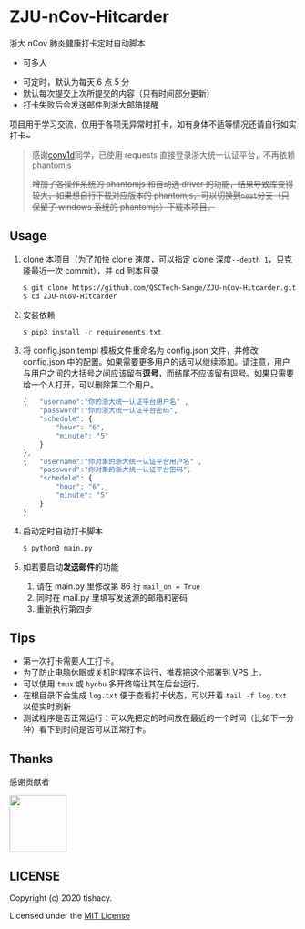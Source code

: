 # ZJU-nCov-Hitcarder

浙大 nCov 肺炎健康打卡定时自动脚本

+ 可多人

 - 可定时，默认为每天 6 点 5 分
 - 默认每次提交上次所提交的内容（只有时间部分更新）
 - 打卡失败后会发送邮件到浙大邮箱提醒

 项目用于学习交流，仅用于各项无异常时打卡，如有身体不适等情况还请自行如实打卡~

> 感谢[conv1d](https://github.com/conv1d)同学，已使用 requests 直接登录浙大统一认证平台，不再依赖 phantomjs
>
> ~~增加了各操作系统的 phantomjs 和自动选 driver 的功能，结果导致库变得较大，如果想自行下载对应版本的 phantomjs，可以切换到`neat`分支（只保留了 windows 系统的 phantomjs）下载本项目。~~

## Usage

1. clone 本项目（为了加快 clone 速度，可以指定 clone 深度`--depth 1`，只克隆最近一次 commit），并 cd 到本目录
    ```bash
    $ git clone https://github.com/QSCTech-Sange/ZJU-nCov-Hitcarder.git --depth 1
    $ cd ZJU-nCov-Hitcarder
    ```
    
2. 安装依赖

    ```bash
    $ pip3 install -r requirements.txt
    ```

3. 将 config.json.templ 模板文件重命名为 config.json 文件，并修改 config.json 中的配置。如果需要更多用户的话可以继续添加。请注意，用户与用户之间的大括号之间应该留有**逗号**，而结尾不应该留有逗号。如果只需要给一个人打开，可以删除第二个用户。
  
    ```javascript
    {   "username":"你的浙大统一认证平台用户名" , 
        "password":"你的浙大统一认证平台密码",
        "schedule": {
            "hour": "6",
            "minute": "5"
        } 
    },
    {   "username":"你对象的浙大统一认证平台用户名" , 
        "password":"你对象的浙大统一认证平台密码",
        "schedule": {
            "hour": "6",
            "minute": "5"
        } 
    }
    ```

4. 启动定时自动打卡脚本

   ```bash
   $ python3 main.py
   ```

5. 如若要启动**发送邮件**的功能
   1. 请在 main.py 里修改第 86 行 `mail_on = True`
   2. 同时在 mail.py 里填写发送源的邮箱和密码
   3. 重新执行第四步
## Tips

- 第一次打卡需要人工打卡。
- 为了防止电脑休眠或关机时程序不运行，推荐把这个部署到 VPS 上。
- 可以使用 `tmux` 或 `byobu` 多开终端让其在后台运行。
- 在根目录下会生成 `log.txt` 便于查看打卡状态，可以开着 `tail -f log.txt` 以便实时刷新
- 测试程序是否正常运行：可以先把定的时间放在最近的一个时间（比如下一分钟）看下到时间是否可以正常打卡。


## Thanks

感谢贡献者

<a href="https://github.com/conv1d"><img src="https://avatars2.githubusercontent.com/u/24759956" width="100px" height="100px"></a>


## LICENSE

Copyright (c) 2020 tishacy.

Licensed under the [MIT License](https://github.com/Tishacy/ZJU-nCov-Hitcarder/blob/master/LICENSE)
